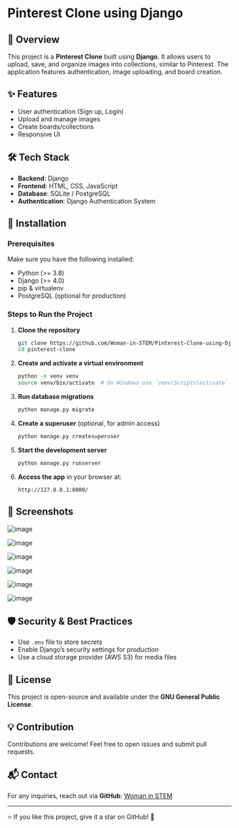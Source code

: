 # Pinterest Clone using Django


## 📌 Overview
This project is a **Pinterest Clone** built using **Django**. It allows users to upload, save, and organize images into collections, similar to Pinterest. The application features authentication, image uploading, and board creation.

## ✨ Features
- User authentication (Sign up, Login)
- Upload and manage images
- Create boards/collections
- Responsive UI

## 🛠️ Tech Stack
- **Backend**: Django
- **Frontend**: HTML, CSS, JavaScript
- **Database**: SQLite / PostgreSQL
- **Authentication**: Django Authentication System

## 🚀 Installation

### Prerequisites
Make sure you have the following installed:
- Python (>= 3.8)
- Django (>= 4.0)
- pip & virtualenv
- PostgreSQL (optional for production)

### Steps to Run the Project
1. **Clone the repository**
   ```bash
   git clone https://github.com/Woman-in-STEM/Pinterest-Clone-using-Django.git
   cd pinterest-clone
   ```
2. **Create and activate a virtual environment**
   ```bash
   python -m venv venv
   source venv/bin/activate  # On Windows use `venv\Scripts\activate`
   ```
3. **Run database migrations**
   ```bash
   python manage.py migrate
   ```
4. **Create a superuser** (optional, for admin access)
   ```bash
   python manage.py createsuperuser
   ```
5. **Start the development server**
   ```bash
   python manage.py runserver
   ```
6. **Access the app** in your browser at:
   ```
   http://127.0.0.1:8000/
   ```

## 📸 Screenshots
![image](https://github.com/user-attachments/assets/c4d912ab-c4dc-440d-a31d-e841e2a99189)

![image](https://github.com/user-attachments/assets/d85160df-3976-455d-8f02-8e4478f18469)

![image](https://github.com/user-attachments/assets/35d9ae18-b300-4447-bcbe-d1d27a917fbc)

![image](https://github.com/user-attachments/assets/e2822327-d31d-479a-a63f-1d8b4b9dd9ed)

![image](https://github.com/user-attachments/assets/b24f3ae7-32ad-4a02-b3d8-5953dda2deaa)

![image](https://github.com/user-attachments/assets/5280319f-80c6-4ff3-8ff6-f806d3ab2c4a)


## 🛡️ Security & Best Practices
- Use `.env` file to store secrets
- Enable Django’s security settings for production
- Use a cloud storage provider (AWS S3) for media files

## 📄 License
This project is open-source and available under the **GNU General Public License**.

## 💡 Contribution
Contributions are welcome! Feel free to open issues and submit pull requests.

## 📬 Contact
For any inquiries, reach out via **GitHub**: [Woman in STEM](https://github.com/Woman-in-STEM)

---
⭐ If you like this project, give it a star on GitHub! 🚀
